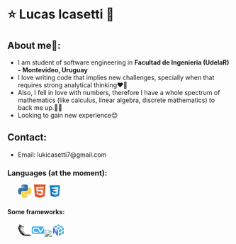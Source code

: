 <h1>⭐ Lucas Icasetti 💫</h1>
<h2>About me🙌:</h2>
<ul>
  <li>I am student of software engineering in <strong>Facultad de Ingenieria (UdelaR) - Montevideo, Uruguay</strong></li>
  <li>I love writing code that implies new challenges, specially when that requires strong analytical thinking❤️🧠</li>
  <li>Also, I fell in love with numbers, therefore I have a whole spectrum of mathematics (like calculus, linear algebra, discrete mathematics) to back me up.🧮💘</li>
  <li>Looking to gain new experience😊</li>
</ul>
<h2>Contact:</h2>
<ul>
  <li>Email: lukicasetti7@gmail.com</li>
</ul>

<h3>Languages (at the moment):</h3>
<ul><img src="/python.svg" style="weight:30px;height:30px">
<img src="/html5.svg" style="weight:30px;height:30px">
<img src="/file-type-css.svg" style="weight:30px;height:30px"></ul>

<h4>Some frameworks:</h4>
<ul><img src="/flask.svg" style="weight:30px;height:30px"><img src="/cvzone.png" style="weight:30px;height:30px"><img src="/pandas.ico" style="weight:30px;height:30px"><img src="/file-type-numpy.svg" style="weight:30px;height:30px"></ul>
